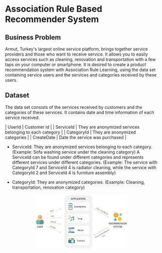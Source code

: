 # Association Rule Based Recommender System

## Business Problem

Armut, Turkey's largest online service platform, brings together service providers and those who want to receive service. It allows you to easily access services such as cleaning, renovation and transportation with a few taps on your computer or smartphone. It is desired to create a product recommendation system with Association Rule Learning, using the data set containing service users and the services and categories received by these users.

## Dataset

The data set consists of the services received by customers and the categories of these services. It contains date and time information of each service received.


| UserId     | Customer id                                             |
| ServiceId  | They are anonymized services belonging to each category |
| CategoryId | They are anonymized categories                          |
| CreateDate | Date the service was purchased                          |


* ServiceId: They are anonymized services belonging to each category. (Example: Sofa washing service under the cleaning category) A ServiceId can be found under different categories and represents different services under different categories. (Example: The service with CategoryId 7 and ServiceId 4 is radiator cleaning, while the service with CategoryId 2 and ServiceId 4 is furniture assembly)

* CategoryId: They are anonymized categories. (Example: Cleaning, transportation, renovation category)


<p align="center" width="100%">
    <img width="60%" src="arl.jpg">
</p>
